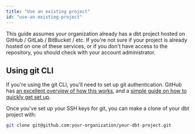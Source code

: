 ```yaml
---
title: "Use an existing project"
id: "use-an-existing-project"
---
```


This guide assumes your organization already has a dbt project hosted on GitHub / GitLab / BitBucket / etc. If you're not sure if your project is already hosted on one of these services, or if you don't have access to the repository, you should check with your account administrator.

## Using git CLI

If you're using the git CLI, you'll need to set up git authentication. GitHub has [an excellent overview of how this works](https://help.github.com/articles/connecting-to-github-with-ssh/), and a [simple guide on how to quickly get set up](https://help.github.com/articles/generating-a-new-ssh-key-and-adding-it-to-the-ssh-agent/).

Once you've set up your SSH keys for git, you can make a clone of your dbt project with:

```bash
git clone git@github.com:your-organization/your-dbt-project.git
```